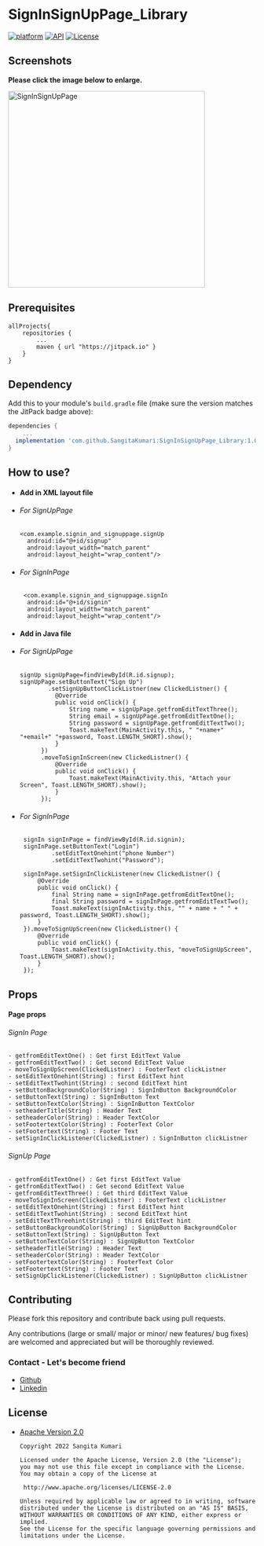 # SignInSignUpPage_Library
[![platform](https://img.shields.io/badge/platform-android-green)](https://www.android.com)
[![API](https://img.shields.io/badge/API-19%2B-brightgreen.svg?style=plastic)](https://android-arsenal.com/api?level=19)
[![License](https://img.shields.io/badge/license-Apache%202-4EB1BA.svg?style=flat-square)](https://www.apache.org/licenses/LICENSE-2.0.html)


## Screenshots

**Please click the image below to enlarge.**


<a href="https://user-images.githubusercontent.com/66129155/83489123-9696c100-a4cb-11ea-8600-760b0e31071c.jpg"><img src="https://user-images.githubusercontent.com/66129155/83489123-9696c100-a4cb-11ea-8600-760b0e31071c.jpg" title="SignInSignUpPage" height=400/></a>



## Prerequisites

```
allProjects{
	repositories {
		...
		maven { url "https://jitpack.io" }
	}
}
```

## Dependency

Add this to your module's `build.gradle` file (make sure the version matches the JitPack badge above):

```gradle
dependencies {
	... 
  implementation 'com.github.SangitaKumari:SignInSignUpPage_Library:1.0.1'
}
```

## How to use?

- #### Add in XML layout file

- ###### For SignUpPage

      <com.example.signin_and_signuppage.signUp
        android:id="@+id/signup"
        android:layout_width="match_parent"
        android:layout_height="wrap_content"/>

- ###### For SignInPage

       <com.example.signin_and_signuppage.signIn
        android:id="@+id/signin"
        android:layout_width="match_parent"
        android:layout_height="wrap_content"/>

		
- #### Add in Java file

- ###### For SignUpPage

      signUp signUpPage=findViewById(R.id.signup);
      signUpPage.setButtonText("Sign Up")
              .setSignUpButtonClickListner(new ClickedListner() {
                @Override
                public void onClick() {
                    String name = signUpPage.getfromEditTextThree();
                    String email = signUpPage.getfromEditTextOne();
                    String password = signUpPage.getfromEditTextTwo();
                    Toast.makeText(MainActivity.this, " "+name+" "+email+" "+password, Toast.LENGTH_SHORT).show();
                }
            })
            .moveToSignInScreen(new ClickedListner() {
                @Override
                public void onClick() {
                    Toast.makeText(MainActivity.this, "Attach your Screen", Toast.LENGTH_SHORT).show();
                }
            });

 - ###### For SignInPage   
 
        signIn signInPage = findViewById(R.id.signin);
        signInPage.setButtonText("Login")
                .setEditTextOnehint("phone Number")
                .setEditTextTwohint("Password");

        signInPage.setSignInClickListener(new ClickedListner() {
            @Override
            public void onClick() {
                final String name = signInPage.getfromEditTextOne();
                final String password = signInPage.getfromEditTextTwo();
                Toast.makeText(signInActivity.this, "" + name + " " + password, Toast.LENGTH_SHORT).show();
            }
        }).moveToSignUpScreen(new ClickedListner() {
            @Override
            public void onClick() {
                Toast.makeText(signInActivity.this, "moveToSignUpScreen", Toast.LENGTH_SHORT).show();
            }
        });
        
## Props

#### Page props

  ###### SignIn Page

    - getfromEditTextOne() : Get first EditText Value
    - getfromEditTextTwo() : Get second EditText Value
    - moveToSignUpScreen(ClickedListner) : FooterText clickListner
    - setEditTextOnehint(String) : first EditText hint
    - setEditTextTwohint(String) : second EditText hint
    - setButtonBackgroundColor(String) : SignInButton BackgroundColor
    - setButtonText(String) : SignInButton Text
    - setButtonTextColor(String) : SignInButton TextColor
    - setheaderTitle(String) : Header Text
    - setheaderColor(String) : Header TextColor
    - setFootertextColor(String) : FooterText Color
    - setFootertext(String) : Footer Text
    - setSignInClickListener(ClickedListner) : SignInButton clickListner
    
  ###### SignUp Page

    - getfromEditTextOne() : Get first EditText Value
    - getfromEditTextTwo() : Get second EditText Value
    - getfromEditTextThree() : Get third EditText Value
    - moveToSignInScreen(ClickedListner) : FooterText clickListner
    - setEditTextOnehint(String) : first EditText hint
    - setEditTextTwohint(String) : second EditText hint
    - setEditTextThreehint(String) : third EditText hint
    - setButtonBackgroundColor(String) : SignUpButton BackgroundColor
    - setButtonText(String) : SignUpButton Text
    - setButtonTextColor(String) : SignUpButton TextColor
    - setheaderTitle(String) : Header Text
    - setheaderColor(String) : Header TextColor
    - setFootertextColor(String) : FooterText Color
    - setFootertext(String) : Footer Text
    - setSignUpClickListener(ClickedListner) : SignUpButton clickListner

## Contributing

Please fork this repository and contribute back using pull requests.

Any contributions (large or small/ major or minor/ new features/ bug fixes) are welcomed and appreciated
but will be thoroughly reviewed.

### Contact - Let's become friend

- [Github](https://github.com/Sangita-Kumari)
- [Linkedin](https://www.linkedin.com/in/sangita-kumari-130a7a226/)


## License

* [Apache Version 2.0](http://www.apache.org/licenses/LICENSE-2.0.html)


      Copyright 2022 Sangita Kumari

      Licensed under the Apache License, Version 2.0 (the "License");
      you may not use this file except in compliance with the License.
      You may obtain a copy of the License at

       http://www.apache.org/licenses/LICENSE-2.0

      Unless required by applicable law or agreed to in writing, software
      distributed under the License is distributed on an "AS IS" BASIS,
      WITHOUT WARRANTIES OR CONDITIONS OF ANY KIND, either express or implied.
      See the License for the specific language governing permissions and
      limitations under the License.
